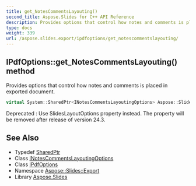 ```yaml
---
title: get_NotesCommentsLayouting()
second_title: Aspose.Slides for C++ API Reference
description: Provides options that control how notes and comments is placed in exported document.
type: docs
weight: 339
url: /aspose.slides.export/ipdfoptions/get_notescommentslayouting/
---
```

## IPdfOptions::get_NotesCommentsLayouting() method


Provides options that control how notes and comments is placed in exported document.

```cpp
virtual System::SharedPtr<INotesCommentsLayoutingOptions> Aspose::Slides::Export::IPdfOptions::get_NotesCommentsLayouting()=0
```


Deprecated
:   Use SlidesLayoutOptions property instead. The property will be removed after release of version 24.3.

## See Also

* Typedef [SharedPtr](../../../system/sharedptr/)
* Class [INotesCommentsLayoutingOptions](../../inotescommentslayoutingoptions/)
* Class [IPdfOptions](../)
* Namespace [Aspose::Slides::Export](../../)
* Library [Aspose.Slides](../../../)